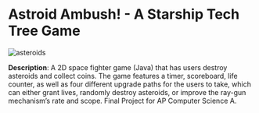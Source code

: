 # Astroid Ambush! - A Starship Tech Tree Game

<p align="center">

![asteroids](https://user-images.githubusercontent.com/54038104/113740962-3403e800-96cf-11eb-8e18-84439916b8f2.gifs=400)

</p>

  
<b>Description</b>: A 2D space fighter game (Java) that has users destroy asteroids and collect coins. The game features a timer, scoreboard, life counter, as well as four different upgrade paths for the users to take, which can either grant lives, randomly destroy asteroids, or improve the ray-gun mechanism’s rate and scope. Final Project for AP Computer Science A.


